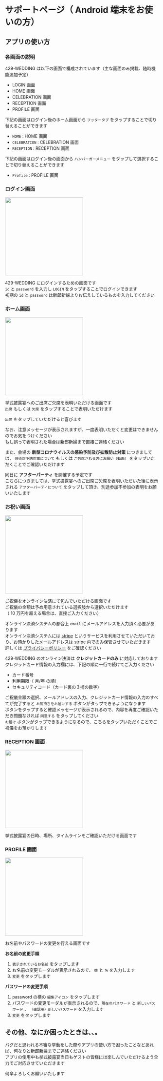 # サポートページ（ Android 端末をお使いの方）

## アプリの使い方

### 各画面の説明

429-WEDDING は以下の画面で構成されています（主な画面のみ掲載、随時機能追加予定）
* LOGIN 画面
* HOME 画面
* CELEBRATION 画面
* RECEPTION 画面
* PROFILE 画面

下記の画面はログイン後のホーム画面から `フッタータブ` をタップすることで切り替えることができます

* `HOME` : HOME 画面
* `CELEBRATION` : CELEBRATION 画面
* `RECEPTION` : RECEPTION 画面

下記の画面はログイン後の画面から `ハンバーガーメニュー` をタップして選択することで切り替えることができます

* `Profile` : PROFILE 画面

### ログイン画面

<img src="./../assets/images/how-to-use/login-ios.png" height="256px">

429-WEDDING にログインするための画面です  
`id` と `password` を入力し `LOGIN` をタップすることでログインできます  
初期の `id` と `password` は新郎新婦よりお伝えしているものを入力してください

### ホーム画面

<img src="./../assets/images/how-to-use/login-ios.png" height="256px">

挙式披露宴へのご出席ご欠席を表明いただける画面です  
`出席` もしくは `欠席` をタップすることで表明いただけます  

`出席` をタップしていただけると喜びます

なお、注意メッセージが表示されますが、一度表明いただくと変更はできませんのでお気をつけください  
もし誤って表明された場合は新郎新婦まで直接ご連絡ください  

また、会場の __新型コロナウイルスの感染予防及び拡散防止対策__ につきましては、 `感染症予防対策について` もしくは `ご列席される方にお願い（動画）` をタップいただくことでご確認いただけます

同日に __アフターパーティ__ を開催する予定です  
こちらにつきましては、挙式披露宴へのご出席ご欠席を表明いただいた後に表示される `アフターパーティについて` をタップして頂き、別途参加不参加の表明をお願いいたします

### お祝い画面

<img src="./../assets/images/how-to-use/login-ios.png" height="256px">

ご祝儀をオンライン決済にて包んでいただける画面です  
ご祝儀の金額は予め用意されている選択肢から選択いただけます    
（ 10 万円を超える場合は、直接ご入力ください）

オンライン決済システムの都合上 `email` にメールアドレスを入力頂く必要があります  
オンライン決済システムには [stripe](https://stripe.com/jp) というサービスを利用させていただいており、お預かりしたメールアドレスは stripe 内でのみ保管させていただきます  
詳しくは [プライバシーポリシー](./../privacy-policy.md) をご確認ください

429-WEDDING のオンライン決済は __クレジットカードのみ__ に対応しております  
クレジットカード情報の入力欄には、下記の順に一行で続けてご入力ください

* カード番号
* 利用期限（ 月/年 の順）
* セキュリティコード（カード裏の３桁の数字）

ご祝儀金額の選択、メールアドレスの入力、クレジットカード情報の入力のすべてが完了すると `お気持ちをお届けする` ボタンがタップできるようになります  
ボタンをタップすると確認メッセージが表示されるので、内容を再度ご確認いただき問題なければ `同意する` をタップしてください  
`お届け` ボタンがタップできるようになるので、こちらをタップいただくことでご祝儀をお預かりします

### RECEPTION 画面

<img src="./../assets/images/how-to-use/login-ios.png" height="256px">

挙式披露宴の日時、場所、タイムラインをご確認いただける画面です

### PROFILE 画面

<img src="./../assets/images/how-to-use/login-ios.png" height="256px">

お名前やパスワードの変更を行える画面です

__お名前の変更手順__
1. `表示されているお名前` をタップします
2. お名前の変更モーダルが表示されるので、 `姓` と `名` を入力します
3. `変更` をタップします

__パスワードの変更手順__
1. password の横の `編集アイコン` をタップします
2. パスワードの変更モーダルが表示されるので、`現在のパスワード` と `新しいパスワード` 、 `（確認用）新しいパスワード` を入力します
3. `変更` をタップします


## その他、なにか困ったときは、、。

バグだと思われる不審な挙動をした際やアプリの使い方で困ったことなどあれば、何なりと新郎新婦までご連絡ください  
アプリの使用中も挙式披露宴当日もゲストの皆様には楽しんでいただけるよう全力でご対応させていただきます

何卒よろしくお願いいたします